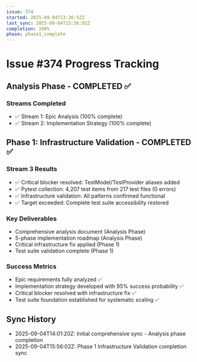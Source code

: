 ```yaml
---
issue: 374
started: 2025-09-04T13:26:52Z
last_sync: 2025-09-04T15:56:02Z
completion: 100%
phase: phase1_complete
---
```


# Issue #374 Progress Tracking

## Analysis Phase - COMPLETED ✅

### Streams Completed
- ✅ Stream 1: Epic Analysis (100% complete)
- ✅ Stream 2: Implementation Strategy (100% complete)

## Phase 1: Infrastructure Validation - COMPLETED ✅

### Stream 3 Results
- ✅ Critical blocker resolved: TestModel/TestProvider aliases added
- ✅ Pytest collection: 4,207 test items from 217 test files (0 errors)
- ✅ Infrastructure validation: All patterns confirmed functional
- ✅ Target exceeded: Complete test suite accessibility restored

### Key Deliverables
- Comprehensive analysis document (Analysis Phase)
- 5-phase implementation roadmap (Analysis Phase) 
- Critical infrastructure fix applied (Phase 1)
- Test suite validation complete (Phase 1)

### Success Metrics
- Epic requirements fully analyzed ✅
- Implementation strategy developed with 95% success probability ✅
- Critical blocker resolved with infrastructure fix ✅
- Test suite foundation established for systematic scaling ✅

## Sync History
- 2025-09-04T14:01:20Z: Initial comprehensive sync - Analysis phase completion
- 2025-09-04T15:56:02Z: Phase 1 Infrastructure Validation completion sync